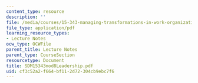 ```yaml
---
content_type: resource
description: ''
file: /media/courses/15-343-managing-transformations-in-work-organizations-and-society-spring-2002/cf3c52a2f664bf112d72304cb9ebc7f6_SDM15343mod8Leadership.pdf
file_type: application/pdf
learning_resource_types:
- Lecture Notes
ocw_type: OCWFile
parent_title: Lecture Notes
parent_type: CourseSection
resourcetype: Document
title: SDM15343mod8Leadership.pdf
uid: cf3c52a2-f664-bf11-2d72-304cb9ebc7f6
---
```

